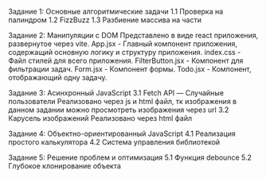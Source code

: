 Задание 1: Основные алгоритмические задачи 
1.1 Проверка на палиндром
1.2 FizzBuzz
1.3 Разбиение массива на части

Задание 2: Манипуляции с DOM
Представлено в виде react приложения, развернутое через vite.
App.jsx - Главный компонент приложения, содержащий основную логику и структуру приложения.
index.css - Файл стилей для всего приложения. 
FilterButton.jsx - Компонент для фильтрации задач.
Form.jsx - Компонент формы.
Todo.jsx - Компонент, отображающий одну задачу.

Задание 3: Асинхронный JavaScript
3.1 Fetch API — Случайные пользователи
Реализовано через js и html файл, тк изображения в данном задании можно просмотреть изображения через url
3.2 Карусель изображений
Реализовано через html файл

Задание 4: Объектно-ориентированный JavaScript 
4.1 Реализация простого калькулятора
4.2 Система управления библиотекой

Задание 5: Решение проблем и оптимизация
5.1 Функция debounce
5.2 Глубокое клонирование объекта
